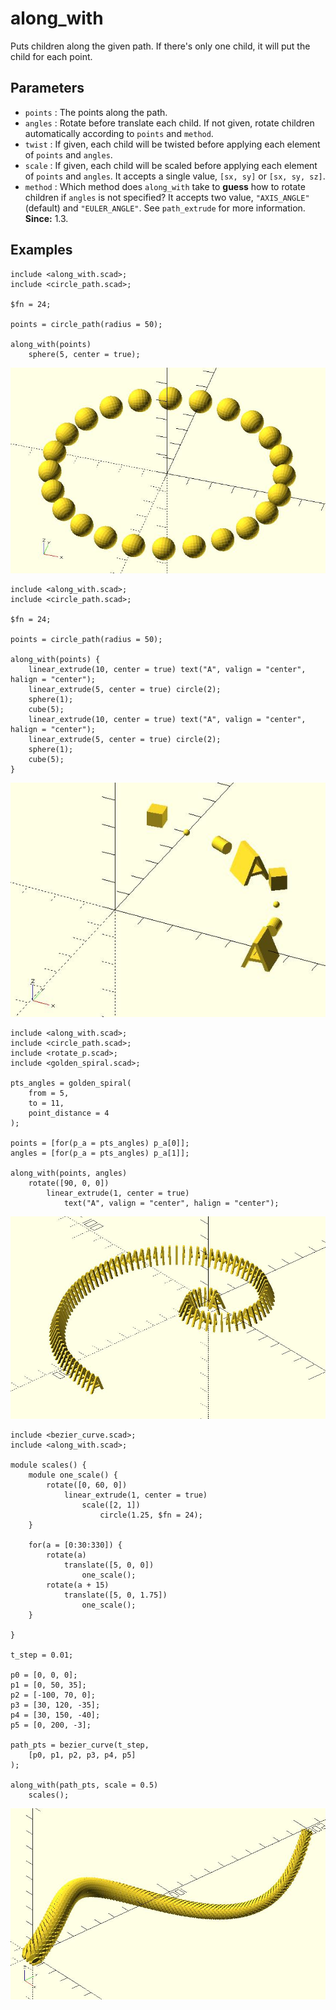# along_with

Puts children along the given path. If there's only one child, it will put the child for each point. 

## Parameters

- `points` : The points along the path. 
- `angles` : Rotate before translate each child. If not given, rotate children automatically according to `points` and `method`.
- `twist` : If given, each child will be twisted before applying each element of `points` and `angles`.
- `scale` : If given, each child will be scaled before applying each element of `points` and `angles`. It accepts a single value, `[sx, sy]` or `[sx, sy, sz]`.
- `method` : Which method does `along_with` take to **guess** how to rotate children if `angles` is not specified? It accepts two value, `"AXIS_ANGLE"` (default) and `"EULER_ANGLE"`. See `path_extrude` for more information. **Since:** 1.3.

## Examples

	include <along_with.scad>;
	include <circle_path.scad>;
	
	$fn = 24;
	
	points = circle_path(radius = 50);
	
	along_with(points) 
	    sphere(5, center = true);

![along_with](images/lib-along_with-1.JPG)

	include <along_with.scad>;
	include <circle_path.scad>;

	$fn = 24;

	points = circle_path(radius = 50);

	along_with(points) {
		linear_extrude(10, center = true) text("A", valign = "center", halign = "center");
		linear_extrude(5, center = true) circle(2);
		sphere(1);
		cube(5);
		linear_extrude(10, center = true) text("A", valign = "center", halign = "center");
		linear_extrude(5, center = true) circle(2);
		sphere(1);
		cube(5);        
	}

![along_with](images/lib-along_with-2.JPG)

	include <along_with.scad>;
	include <circle_path.scad>;
	include <rotate_p.scad>;
	include <golden_spiral.scad>;

	pts_angles = golden_spiral(
		from = 5, 
		to = 11, 
		point_distance = 4
	);

	points = [for(p_a = pts_angles) p_a[0]];
	angles = [for(p_a = pts_angles) p_a[1]];

	along_with(points, angles)
		rotate([90, 0, 0]) 
			linear_extrude(1, center = true) 
				text("A", valign = "center", halign = "center");

![along_with](images/lib-along_with-3.JPG)

	include <bezier_curve.scad>;
	include <along_with.scad>;

	module scales() {
		module one_scale() {
			rotate([0, 60, 0]) 
				linear_extrude(1, center = true) 
					scale([2, 1]) 
						circle(1.25, $fn = 24);    
		}

		for(a = [0:30:330]) {
			rotate(a) 
				translate([5, 0, 0]) 
					one_scale();
			rotate(a + 15) 
				translate([5, 0, 1.75]) 
					one_scale();
		}

	}

	t_step = 0.01;

	p0 = [0, 0, 0];
	p1 = [0, 50, 35];
	p2 = [-100, 70, 0];
	p3 = [30, 120, -35];
	p4 = [30, 150, -40];
	p5 = [0, 200, -3];

	path_pts = bezier_curve(t_step, 
		[p0, p1, p2, p3, p4, p5]
	);

	along_with(path_pts, scale = 0.5)  
		scales();

![along_with](images/lib-along_with-4.JPG)